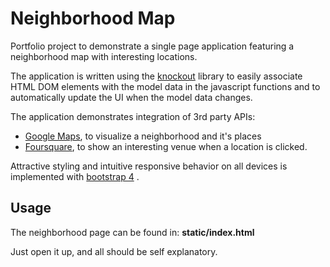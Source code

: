 # Neighborhood Map

Portfolio project to demonstrate a single page application featuring a neighborhood map with interesting locations.

The application is written using the [knockout](http://knockoutjs.com/) library to easily associate  HTML DOM elements with the model data in the javascript functions and to automatically update the UI when the model data changes.

The application demonstrates integration of 3rd party APIs:

- [Google Maps](https://cloud.google.com/maps-platform/), to visualize a neighborhood and it's places
- [Foursquare](https://developer.foursquare.com/docs/api/venues/explore), to show an interesting venue when a location is clicked.



Attractive styling and intuitive responsive behavior on all devices is implemented with [bootstrap 4](https://getbootstrap.com/) .



## Usage

The neighborhood page can be found in: **static/index.html**

Just open it up, and all should be self explanatory.